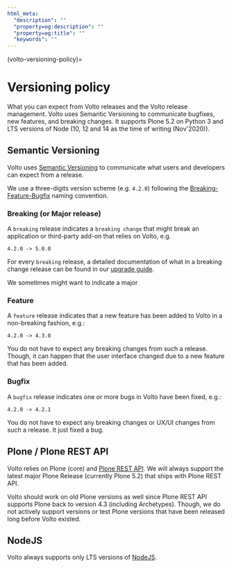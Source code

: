```yaml
---
html_meta:
  "description": ""
  "property=og:description": ""
  "property=og:title": ""
  "keywords": ""
---
```


(volto-versioning-policy)=

# Versioning policy

What you can expect from Volto releases and the Volto release management. Volto uses
Semantic Versioning to communicate bugfixes, new features, and breaking changes. It
supports Plone 5.2 on Python 3 and LTS versions of Node (10, 12 and 14 as the time of
writing (Nov'2020)).

## Semantic Versioning

Volto uses [Semantic Versioning](https://semver.org/) to communicate what users and developers can expect from a release.

We use a three-digits version scheme (e.g. `4.2.0`) following the [Breaking-Feature-Bugfix](
https://medium.com/sapioit/why-having-3-numbers-in-the-version-name-is-bad-92fc1f6bc73c) naming convention.

### Breaking (or Major release)

A `breaking` release indicates a `breaking change` that might break an application or third-party add-on that relies on Volto, e.g.

````
4.2.0 -> 5.0.0
````

For every `breaking` release, a detailed documentation of what in a breaking change release can be found in our [upgrade guide](https://docs.voltocms.com/upgrade-guide/).

We sometimes might want to indicate a major

### Feature

A `feature` release indicates that a new feature has been added to Volto in a non-breaking fashion, e.g.:

````
4.2.0 -> 4.3.0
````

You do not have to expect any breaking changes from such a release. Though, it can happen that the user interface changed due to a new feature that has been added.

### Bugfix

A `bugfix` release indicates one or more bugs in Volto have been fixed, e.g.:

````
4.2.0 -> 4.2.1
````

You do not have to expect any breaking changes or UX/UI changes from such a release. It just fixed a bug.


## Plone / Plone REST API

Volto relies on Plone (core) and [Plone REST API](https://pypi.org/project/plone.restapi/). We will always support the latest major Plone Release (currently Plone 5.2) that ships with Plone REST API.

Volto should work on old Plone versions as well since Plone REST API supports Plone back to version 4.3 (including Archetypes). Though, we do not actively support versions or test Plone versions that have been released long before Volto existed.

## NodeJS

Volto always supports only LTS versions of [NodeJS](https://nodejs.org/en/about/releases/).
